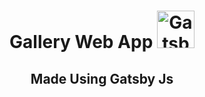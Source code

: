 
<h1 align="center">
  Gallery Web App
  <img alt="Gatsby" src="https://www.gatsbyjs.com/Gatsby-Monogram.svg" width="60" />
</h1>
<h2 align="center">
  Made Using Gatsby Js
</h2>

